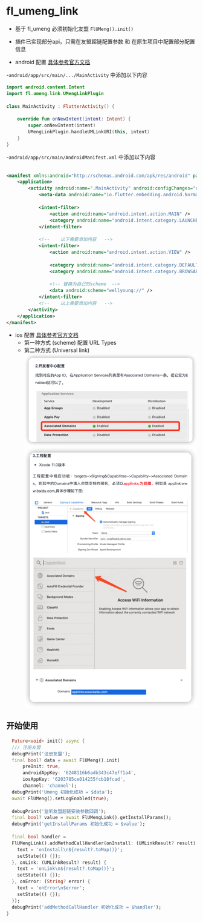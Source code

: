 # fl_umeng_link

- 基于 fl_umeng 必须初始化友盟 `FlUMeng().init()`

- 插件已实现部分api，只需在友盟超链配置参数 和 在原生项目中配置部分配置信息

* android 配置 [具体参考官方文档](https://developer.umeng.com/docs/191212/detail/191230)

-`android/app/src/main/.../MainActivity` 中添加以下内容

```kotlin
import android.content.Intent
import fl.umeng.link.UMengLinkPlugin

class MainActivity : FlutterActivity() {

    override fun onNewIntent(intent: Intent) {
        super.onNewIntent(intent)
        UMengLinkPlugin.handleUMLinkURI(this, intent)
    }
}
```

-`android/app/src/main/AndroidManifest.xml` 中添加以下内容

```xml

<manifest xmlns:android="http://schemas.android.com/apk/res/android" package="fl.umeng.link.example">
    <application>
        <activity android:name=".MainActivity" android:configChanges="orientation|keyboardHidden|keyboard|screenSize|smallestScreenSize|locale|layoutDirection|fontScale|screenLayout|density|uiMode" android:exported="true" android:hardwareAccelerated="true" android:launchMode="singleTop" android:theme="@style/LaunchTheme" android:windowSoftInputMode="adjustResize">
            <meta-data android:name="io.flutter.embedding.android.NormalTheme" android:resource="@style/NormalTheme" />

            <intent-filter>
                <action android:name="android.intent.action.MAIN" />
                <category android:name="android.intent.category.LAUNCHER" />
            </intent-filter>

            <!--    以下需要添加内容   -->
            <intent-filter>
                <action android:name="android.intent.action.VIEW" />

                <category android:name="android.intent.category.DEFAULT" />
                <category android:name="android.intent.category.BROWSABLE" />

                <!-- 替换为自己的scheme  -->
                <data android:scheme="wellyoung://" />
            </intent-filter>
            <!--    以上需要添加内容   -->
        </activity>
    </application>
</manifest>

```

* ios 配置 [具体参考官方文档](https://developer.umeng.com/docs/191212/detail/191260#h1--universal-link6)
    - 第一种方式 (scheme)
      配置 URL Types
    - 第二种方式 (Universal link)
      ![img.png](assets/img2.png)
      ![img_1.png](assets/img3.png)

## 开始使用

```dart
  Future<void> init() async {
  /// 注册友盟
  debugPrint('注册友盟');
  final bool? data = await FlUMeng().init(
      preInit: true,
      androidAppKey: '6248116b6adb343c47eff1a4',
      iosAppKey: '6203785ce014255fcb18fcad',
      channel: 'channel');
  debugPrint('Umeng 初始化成功 = $data');
  await FlUMeng().setLogEnabled(true);

  debugPrint('监听友盟超链安装参数回调');
  final bool? value = await FlUMengLink().getInstallParams();
  debugPrint('getInstallParams 初始化成功 = $value');

  final bool handler =
  FlUMengLink().addMethodCallHandler(onInstall: (UMLinkResult? result) {
    text = 'onInstall\n${result?.toMap()}';
    setState(() {});
  }, onLink: (UMLinkResult? result) {
    text = 'onLink\n${result?.toMap()}';
    setState(() {});
  }, onError: (String? error) {
    text = 'onError\n$error';
    setState(() {});
  });
  debugPrint('addMethodCallHandler 初始化成功 = $handler');
}
```